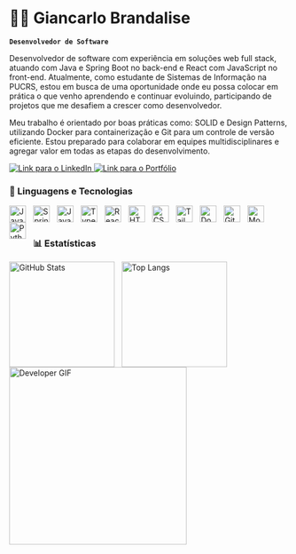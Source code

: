 # 👨‍💻 Giancarlo Brandalise

**`Desenvolvedor de Software`**

Desenvolvedor de software com experiência em soluções web full stack, atuando com Java e Spring Boot no back-end e React com JavaScript no front-end. Atualmente, como estudante de Sistemas de Informação na PUCRS, estou em busca de uma oportunidade onde eu possa colocar em prática o que venho aprendendo e continuar evoluindo, participando de projetos que me desafiem a crescer como desenvolvedor.

Meu trabalho é orientado por boas práticas como: SOLID e Design Patterns, utilizando Docker para containerização e Git para um controle de versão eficiente. Estou preparado para colaborar em equipes multidisciplinares e agregar valor em todas as etapas do desenvolvimento.

<p align="left">
    <a href="https://www.linkedin.com/in/giancarlo-brandalise">
        <img 
            alt="Link para o LinkedIn" 
            title="Conecte-se comigo no LinkedIn" 
            src="https://img.shields.io/badge/-LinkedIn-0077B5?style=for-the-badge&logo=linkedin&logoColor=white"
            />
    </a> 
    <a href="https://giancarlo-folio-showcase.lovable.app"> 
        <img 
            alt="Link para o Portfólio" 
            title="Acesse meu Portfólio" 
            src="https://img.shields.io/badge/Portfolio-000000?style=for-the-badge&logo=folder&logoColor=white"
            />
    </a>
</p>





### 🤖 Linguagens e Tecnologias

<img align="left" alt="Java" title="Java" width="30px" style="padding-right: 10px;" src="https://cdn.jsdelivr.net/gh/devicons/devicon@latest/icons/java/java-original.svg" />
<img align="left" alt="Spring" title="Spring Boot" width="30px" style="padding-right: 10px;" src="https://cdn.jsdelivr.net/gh/devicons/devicon@latest/icons/spring/spring-original.svg" />
<img align="left" alt="JavaScript" title="JavaScript" width="30px" style="padding-right: 10px;" src="https://cdn.jsdelivr.net/gh/devicons/devicon@latest/icons/javascript/javascript-original.svg" />
<img align="left" alt="TypeScript" title="TypeScript" width="30px" style="padding-right: 10px;" src="https://cdn.jsdelivr.net/gh/devicons/devicon@latest/icons/typescript/typescript-original.svg" />
<img align="left" alt="React" title="React" width="30px" style="padding-right: 10px;" src="https://cdn.jsdelivr.net/gh/devicons/devicon@latest/icons/react/react-original.svg" />
<img align="left" alt="HTML" title="HTML" width="30px" style="padding-right: 10px;" src="https://cdn.jsdelivr.net/gh/devicons/devicon@latest/icons/html5/html5-original.svg" />
<img align="left" alt="CSS" title="CSS" width="30px" style="padding-right: 10px;" src="https://cdn.jsdelivr.net/gh/devicons/devicon@latest/icons/css3/css3-original.svg" />
<img align="left" alt="Tailwind" title="Tailwind CSS" width="30px" style="padding-right: 10px;" src="https://cdn.jsdelivr.net/gh/devicons/devicon@latest/icons/tailwindcss/tailwindcss-original.svg" />
<img align="left" alt="Docker" title="Docker" width="30px" style="padding-right: 10px;" src="https://cdn.jsdelivr.net/gh/devicons/devicon@latest/icons/docker/docker-original.svg" />
<img align="left" alt="Git" title="Git" width="30px" style="padding-right: 10px;" src="https://cdn.jsdelivr.net/gh/devicons/devicon@latest/icons/git/git-original.svg" />
<img align="left" alt="MongoDB" title="MongoDB" width="30px" style="padding-right: 10px;" src="https://cdn.jsdelivr.net/gh/devicons/devicon@latest/icons/mongodb/mongodb-original.svg" />
<img align="left" alt="Python" title="Python" width="30px" style="padding-right: 10px;" src="https://cdn.jsdelivr.net/gh/devicons/devicon@latest/icons/python/python-original.svg" />

<br/>
<br/>

### 📊 Estatísticas

<p>
  <img 
    align="left" 
    alt="GitHub Stats" 
    height="190" 
    style="padding-right: 10px;" 
    src="https://github-readme-stats-conic-nu-23.vercel.app/api?username=Giancarlo-BR&show_icons=true&theme=tokyonight&include_all_commits=true&locale=pt-br&count_private=true"
      />

<img 
      align="left" 
      alt="Top Langs" 
      height="190" 
      src="https://github-readme-stats.vercel.app/api/top-langs/?username=Giancarlo-BR&theme=tokyonight&layout=compact&custom_title=Linguagens&langs_count=8" 
  />

</p>


<img src="https://raw.githubusercontent.com/Giancarlo-BR/Giancarlo-BR/main/assets/7br-q4.gi.gif" width="320" alt="Developer GIF">


